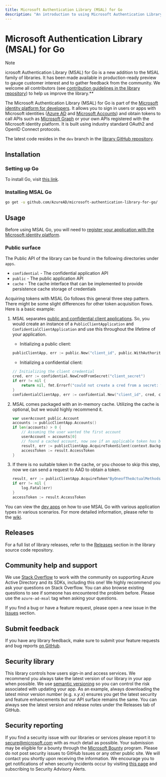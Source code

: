```yaml
---
title: Microsoft Authentication Library (MSAL) for Go
description: "An introduction to using Microsoft Authentication Library (MSAL) for Go."
---
```


# Microsoft Authentication Library (MSAL) for Go

>[!NOTE]
> icrosoft Authentication Library (MSAL) for Go is a new addition to the MSAL family of libraries. It has been made available in production-ready preview to gauge customer interest and to gather feedback from the community. We welcome all contributors (see [contribution guidelines in the library repository](https://github.com/AzureAD/microsoft-authentication-library-for-go/blob/dev/CONTRIBUTING.md)) to help us improve the library.**

The Microsoft Authentication Library (MSAL) for Go is part of the [Microsoft identity platform for developers](https://aka.ms/aaddevv2). It allows you to sign in users or apps with Microsoft identities ([Azure AD](https://azure.microsoft.com/services/active-directory/) and [Microsoft Accounts](https://account.microsoft.com)) and obtain tokens to call APIs such as [Microsoft Graph](https://graph.microsoft.io/) or your own APIs registered with the Microsoft identity platform. It is built using industry standard OAuth2 and OpenID Connect protocols.

The latest code resides in the `dev` branch in the [library GitHub repository](https://github.com/AzureAD/microsoft-authentication-library-for-go).

## Installation

### Setting up Go

To install Go, visit [this link](https://golang.org/dl/).

### Installing MSAL Go

```bash
go get -u github.com/AzureAD/microsoft-authentication-library-for-go/
```

## Usage

Before using MSAL Go, you will need to [register your application with the Microsoft identity platform](https://docs.microsoft.com/azure/active-directory/develop/quickstart-v2-register-an-app).

### Public surface

The Public API of the library can be found in the following directories under `apps`.

- `confidential` - The confidential application API
- `public` - The public application API
- `cache` - The cache interface that can be implemented to provide persistence cache storage of credentials

Acquiring tokens with MSAL Go follows this general three step pattern. There might be some slight differences for other token acquisition flows. Here is a basic example:

1. MSAL separates [public and confidential client applications](https://tools.ietf.org/html/rfc6749#section-2.1). So, you would create an instance of a `PublicClientApplication` and `ConfidentialClientApplication` and use this throughout the lifetime of your application.

   - Initializing a public client:

    ```go
    publicClientApp, err := public.New("client_id", public.WithAuthority("https://login.microsoftonline.com/Enter_The_Tenant_Name_Here"))
    ```

   - Initializing a confidential client:

    ```go
    // Initializing the client credential
    cred, err := confidential.NewCredFromSecret("client_secret")
    if err != nil {
        return nil, fmt.Errorf("could not create a cred from a secret: %w", err)
    }
    confidentialClientApp, err := confidential.New("client_id", cred, confidential.WithAuthority("https://login.microsoftonline.com/Enter_The_Tenant_Name_Here"))
    ```

1. MSAL comes packaged with an in-memory cache. Utilizing the cache is optional, but we would highly recommend it.

    ```go
    var userAccount public.Account
    accounts := publicClientApp.Accounts()
    if len(accounts) > 0 {
        // Assuming the user wanted the first account
        userAccount = accounts[0]
        // found a cached account, now see if an applicable token has been cached
        result, err := publicClientApp.AcquireTokenSilent(context.Background(), []string{"your_scope"}, public.WithSilentAccount(userAccount))
        accessToken := result.AccessToken
    }
    ```

1. If there is no suitable token in the cache, or you choose to skip this step, now we can send a request to AAD to obtain a token.

    ```go
    result, err := publicClientApp.AcquireToken"ByOneofTheActualMethods"([]string{"your_scope"}, ...(other parameters depending on the function))
    if err != nil {
        log.Fatal(err)
    }
    accessToken := result.AccessToken
    ```

You can view the [dev apps](https://github.com/AzureAD/microsoft-authentication-library-for-go/tree/dev/apps/tests/devapps) on how to use MSAL Go with various application types in various scenarios. For more detailed information, please refer to the [wiki](https://github.com/AzureAD/microsoft-authentication-library-for-go/wiki).

## Releases

For a full list of library releases, refer to the [Releases](https://github.com/AzureAD/microsoft-authentication-library-for-go/releases) section in the library source code repository.

## Community help and support

We use [Stack Overflow](https://stackoverflow.com/questions/tagged/azure-ad-msal) to work with the community on supporting Azure Active Directory and its SDKs, including this one! We highly recommend you ask your questions on Stack Overflow. You can also browse existing questions to see if someone has encountered the problem before. Please use the `azure-ad-msal` tag when asking your questions.

If you find a bug or have a feature request, please open a new issue in the [Issues](https://github.com/AzureAD/microsoft-authentication-library-for-go/issues) section.

## Submit feedback

If you have any library feedback, make sure to submit your feature requests and bug reports [on GitHub](https://github.com/AzureAD/microsoft-authentication-library-for-go/issues).

## Security library

This library controls how users sign-in and access services. We recommend you always take the latest version of our library in your app when possible. We use [semantic versioning](http://semver.org) so you can control the risk associated with updating your app. As an example, always downloading the latest minor version number (e.g. x.*y*.x) ensures you get the latest security and feature enhancements but our API surface remains the same. You can always see the latest version and release notes under the Releases tab of GitHub.

## Security reporting

If you find a security issue with our libraries or services please report it to [secure@microsoft.com](mailto:secure@microsoft.com) with as much detail as possible. Your submission may be eligible for a bounty through the [Microsoft Bounty](http://aka.ms/bugbounty) program. Please do not post security issues to GitHub Issues or any other public site. We will contact you shortly upon receiving the information. We encourage you to get notifications of when security incidents occur by visiting [this page](https://technet.microsoft.com/en-us/security/dd252948) and subscribing to Security Advisory Alerts.
